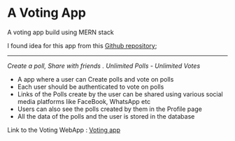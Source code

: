 # A Voting App

A voting app build using MERN stack

I found idea for this app from this [Github repository]("https://github.com/florinpop17/app-ideas");

---
*Create a poll, Share with friends . Unlimited Polls - Unlimited Votes*

- A app where a user can Create polls and vote on polls 
- Each user should be authenticated to vote on polls
- Links of the Polls create by the user can be shared using various social media platforms like FaceBook, WhatsApp etc
- Users can also see the polls created by them in the Profile page
- All the data of the polls and the user is stored in the database

Link to the Voting WebApp : [Voting app](https://prod1--beamish-figolla-d4c658.netlify.app/)
